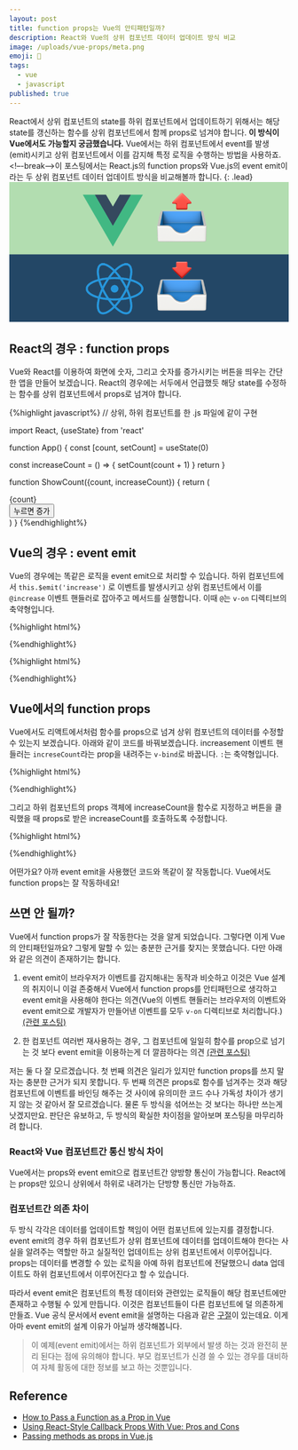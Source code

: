 ```yaml
---
layout: post
title: function props는 Vue의 안티패턴일까?
description: React와 Vue의 상위 컴포넌트 데이터 업데이트 방식 비교
image: /uploads/vue-props/meta.png
emoji: 🤨
tags:
  - vue
  - javascript
published: true
---
```


React에서 상위 컴포넌트의 state를 하위 컴포넌트에서 업데이트하기 위해서는 해당 state를 갱신하는 함수를 상위 컴포넌트에서 함께 props로 넘겨야 합니다. **이 방식이 Vue에서도 가능할지 궁금했습니다.** Vue에서는 하위 컴포넌트에서 event를  발생(emit)시키고 상위 컴포넌트에서 이를 감지해 특정 로직을 수행하는 방법을 사용하죠. <!–-break-–>이 포스팅에서는 React.js의 function props와 Vue.js의 event emit이라는 두 상위 컴포넌트 데이터 업데이트 방식을 비교해볼까 합니다.
{: .lead}
![뷰](../uploads/vue-props/meta.png)

## React의 경우 : function props

Vue와 React를 이용하여 화면에 숫자, 그리고 숫자를 증가시키는 버튼을 띄우는 간단한 앱을 만들어 보겠습니다. React의 경우에는 서두에서 언급했듯 해당 state를 수정하는 함수를 상위 컴포넌트에서 props로 넘겨야 합니다.

{%highlight javascript%}
// 상위, 하위 컴포넌트를 한 .js 파일에 같이 구현

import React, {useState} from 'react'

function App() {
  const [count, setCount] = useState(0)

  const increaseCount = () => {
    setCount(count + 1)
  }
  return <ShowCount count={count} increaseCount={increaseCount} />
}

function ShowCount({count, increaseCount}) {
  return (
    <div>
      <div>{count}</div>
      <button onClick={increaseCount}>누르면 증가</button>
    </div>
  )
}
{%endhighlight%}

## Vue의 경우 : event emit

Vue의 경우에는 똑같은 로직을 event emit으로 처리할 수 있습니다. 하위 컴포넌트에서 `this.$emit('increase')` 로 이벤트를 발생시키고 상위 컴포넌트에서 이를 `@increase` 이벤트 핸들러로 잡아주고 메서드를 실행합니다. 이때 `@`는 `v-on` 디렉티브의 축약형입니다.

{%highlight html%}

<template>
  <!-- 상위 컴포넌트 app.vue -->
  <div id="app">
    <!-- 하위 컴포넌트에서 발생하는 이벤트 등록(increase) -->
    <ShowCount :count="this.count" @increase="increaseCount"/>
  </div>
</template>

<script>
import ShowCount from "./components/ShowCount";

export default {
  name: "App",
  components: {
    ShowCount
  },
  data() {
    return {
      count: 0
    };
  },
  // count를 증가시키는 메서드
  methods: {
    increaseCount() {
      this.count++;
    }
  }
};
</script>
{%endhighlight%}

{%highlight html%}

<template>
<!-- 하위 컴포넌트 showCount.vue -->
  <div>
    <div>{% raw %}{{ count }}{% endraw %}</div>
    <button @click="increaseEventEmit">누르면 증가</button>
  </div>
</template>

<script>
export default {
  name: "App",
  props: { count:number },
  methods: {
    // increase 이벤트 발생시키는 메소드, 버튼 클릭시 실행
    increaseEventEmit() {
      this.$emit("increase");
    }
  }
};
</script>
{%endhighlight%}

## Vue에서의 function props

Vue에서도 리액트에서처럼 함수를 props으로 넘겨 상위 컴포넌트의 데이터를 수정할 수 있는지 보겠습니다. 아래와 같이 코드를 바꿔보겠습니다. increasement 이벤트 핸들러는 `increseCount`라는 prop을 내려주는 `v-bind`로 바꿉니다. `:`는 축약형입니다. 

{%highlight html%}
<template>
  <div id="app">
    <!-- v-on bind로 함수를 넘겨줌  -->
    <ShowCount :count="this.count" :increaseCount="this.increaseCount"/>
  </div>
</template>

<script>
...
</script>
{%endhighlight%}

그리고 하위 컴포넌트의 props 객체에 increaseCount을 함수로 지정하고 버튼을 클릭했을 때 props로 받은 increaseCount를 호출하도록 수정합니다.

{%highlight html%}
<template>
  <div>
    <div>{% raw %}{{ count }}{% endraw %}</div>
    <button @click="increaseCount">누르면 증가</button>
  </div>
</template>

<script>
export default {
  name: "App",
  props: {
    count: Number,
    increaseCount: Function
  }
};
</script>
{%endhighlight%}

어떤가요? 아까 event emit을 사용했던 코드와 똑같이 잘 작동합니다. Vue에서도 function props는 잘 작동하네요!

## 쓰면 안 될까?

Vue에서 function props가 잘 작동한다는 것을 알게 되었습니다. 그렇다면 이게 Vue의 안티패턴일까요? 그렇게 말할 수 있는 충분한 근거를 찾지는 못했습니다. 다만 아래와 같은 의견이 존재하기는 합니다.

1. event emit이 브라우저가 이벤트를 감지해내는 동작과 비슷하고 이것은 Vue 설계의 취지이니 이걸 존중해서 Vue에서 function props를 안티패턴으로 생각하고 event emit을 사용해야 한다는 의견(Vue의 이벤트 핸들러는 브라우저의 이벤트와 event emit으로 개발자가 만들어낸 이벤트를 모두 `v-on` 디렉티브로 처리합니다.) [(관련 포스팅)](https://michaelnthiessen.com/pass-function-as-prop/)

2. 한 컴포넌트 여러번 재사용하는 경우, 그 컴포넌트에 일일히 함수를 prop으로 넘기는 것 보다 event emit을 이용하는게 더 깔끔하다는 의견 [(관련 포스팅)](https://medium.com/js-dojo/using-react-style-callback-props-with-vue-pros-and-cons-e0ee7455695b)

 저는 둘 다 잘 모르겠습니다. 첫 번째 의견은 일리가 있지만 function props를 쓰지 말자는 충분한 근거가 되지 못합니다. 두 번째 의견은 props로 함수를 넘겨주는 것과 해당 컴포넌트에 이벤트를 바인딩 해주는 것 사이에 유의미한 코드 수나 가독성 차이가 생기지 않는 것 같아서 잘 모르겠습니다. 물론 두 방식을 섞어쓰는 것 보다는 하나만 쓰는게 낫겠지만요. 판단은 유보하고, 두 방식의 확실한 차이점을 알아보며 포스팅을 마무리하려 합니다. 

### React와 Vue 컴포넌트간 통신 방식 차이

Vue에서는 props와 event emit으로 컴포넌트간 양방향 통신이 가능합니다. React에는 props만 있으니 상위에서 하위로 내려가는 단방향 통신만 가능하죠. 

### 컴포넌트간 의존 차이

두 방식 각각은 데이터를 업데이트할 책임이 어떤 컴포넌트에 있는지를 결정합니다. event emit의 경우 하위 컴포넌트가 상위 컴포넌트에 데이터를 업데이트해야 한다는 사실을 알려주는 역할만 하고 실질적인 업데이트는 상위 컴포넌트에서 이루어집니다. props는 데이터를 변경할 수 있는 로직을 아예 하위 컴포넌트에 전달했으니 data 업데이트도 하위 컴포넌트에서 이루어진다고 할 수 있습니다. 

따라서 event emit은 컴포넌트의 특정 데이터와 관련있는 로직들이 해당 컴포넌트에만 존재하고 수행될 수 있게 만듭니다. 이것은 컴포넌트들이 다른 컴포넌트에 덜 의존하게 만들죠. Vue 공식 문서에서 event emit을 설명하는 다음과 같은 [구절](https://kr.vuejs.org/v2/guide/components.html)이 있는데요. 이게 아마 event emit의 설계 이유가 아닐까 생각해봅니다. 

> 이 예제(event emit)에서는 하위 컴포넌트가 외부에서 발생 하는 것과 완전히 분리 된다는 점에 유의해야 합니다. 부모 컴포넌트가 신경 쓸 수 있는 경우를 대비하여 자체 활동에 대한 정보를 보고 하는 것뿐입니다.

## Reference

- [How to Pass a Function as a Prop in Vue](https://michaelnthiessen.com/pass-function-as-prop/)
- [Using React-Style Callback Props With Vue: Pros and Cons](https://medium.com/js-dojo/using-react-style-callback-props-with-vue-pros-and-cons-e0ee7455695b)
- [Passing methods as props in Vue.js](https://medium.com/front-end-weekly/passing-methods-as-props-in-vue-js-d65805bccee)